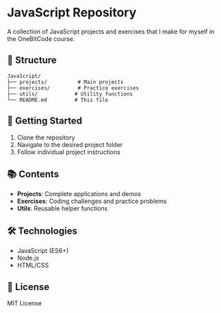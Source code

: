 # JavaScript Repository

A collection of JavaScript projects and exercises that I make for myself in the OneBitCode course.

## 📁 Structure

```
JavaScript/
├── projects/          # Main projects
├── exercises/         # Practice exercises
├── utils/            # Utility functions
└── README.md         # This file
```

## 🚀 Getting Started

1. Clone the repository
2. Navigate to the desired project folder
3. Follow individual project instructions

## 📚 Contents

- **Projects**: Complete applications and demos
- **Exercises**: Coding challenges and practice problems
- **Utils**: Reusable helper functions

## 🛠️ Technologies

- JavaScript (ES6+)
- Node.js
- HTML/CSS

## 📝 License

MIT License

